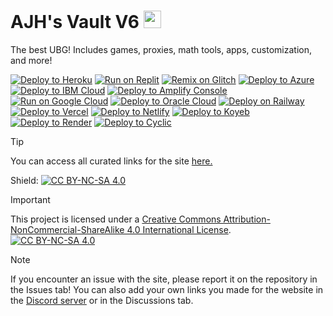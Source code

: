 # AJH's Vault V6 <a href="https://discord.gg/UnDrzQQksw"><img style="height: 1em;" src="https://github.com/dheereshagrwal/colored-icons/raw/master/public/logos/discord/discord.svg"></a>
The best UBG! Includes games, proxies, math tools, apps, customization, and more!

[![Deploy to Heroku](https://binbashbanana.github.io/deploy-buttons/buttons/remade/heroku.svg)](https://heroku.com/deploy/?template=https://github.com/1ajh/vaultv6)
[![Run on Replit](https://binbashbanana.github.io/deploy-buttons/buttons/remade/replit.svg)](https://replit.com/github/1ajh/vaultv6)
[![Remix on Glitch](https://binbashbanana.github.io/deploy-buttons/buttons/remade/glitch.svg)](https://glitch.com/edit/#!/import/github/1ajh/vaultv6)
[![Deploy to Azure](https://binbashbanana.github.io/deploy-buttons/buttons/remade/azure.svg)](https://portal.azure.com/#create/Microsoft.Template/uri/https%3A%2F%2Fraw.githubusercontent.com%2FAzure%2Fazure-quickstart-templates%2Fmaster%2Fquickstarts%2Fmicrosoft.web%2Fwebapp-linux-node%2Fazuredeploy.json)
[![Deploy to IBM Cloud](https://binbashbanana.github.io/deploy-buttons/buttons/remade/ibmcloud.svg)](https://cloud.ibm.com/devops/setup/deploy?repository=https://github.com/1ajh/vaultv6)
[![Deploy to Amplify Console](https://binbashbanana.github.io/deploy-buttons/buttons/remade/amplifyconsole.svg)](https://console.aws.amazon.com/amplify/static#/deploy?repo=https://github.com/1ajh/vaultv6)
[![Run on Google Cloud](https://binbashbanana.github.io/deploy-buttons/buttons/remade/googlecloud.svg)](https://deploy.cloud.run/?git_repo=https://github.com/1ajh/vaultv6)
[![Deploy to Oracle Cloud](https://binbashbanana.github.io/deploy-buttons/buttons/remade/oraclecloud.svg)](https://cloud.oracle.com/resourcemanager/stacks/create?zipUrl=https://github.com/1ajh/vaultv6/archive/refs/heads/main.zip)
[![Deploy on Railway](https://binbashbanana.github.io/deploy-buttons/buttons/remade/railway.svg)](https://railway.app/new/template?template=https://github.com/1ajh/vaultv6)
[![Deploy to Vercel](https://binbashbanana.github.io/deploy-buttons/buttons/remade/vercel.svg)](https://vercel.com/new/clone?repository-url=https://github.com/1ajh/vaultv6)
[![Deploy to Netlify](https://binbashbanana.github.io/deploy-buttons/buttons/remade/netlify.svg)](https://app.netlify.com/start/deploy?repository=https://github.com/1ajh/vaultv6)
[![Deploy to Koyeb](https://binbashbanana.github.io/deploy-buttons/buttons/remade/koyeb.svg)](https://app.koyeb.com/deploy?type=git&repository=github.com/1ajh/vaultv6&branch=main&name=thevault-lite)
[![Deploy to Render](https://binbashbanana.github.io/deploy-buttons/buttons/remade/render.svg)](https://render.com/deploy?repo=https://github.com/1ajh/vaultv6)
[![Deploy to Cyclic](https://binbashbanana.github.io/deploy-buttons/buttons/remade/cyclic.svg)](https://app.cyclic.sh/api/app/deploy/1ajh/vaultv6)

> [!TIP]
> You can access all curated links for the site [here.](https://docs.google.com/document/d/14LlAmWkhchNJ83BhM3KFEk4MLhu5HERqlwljGJs6fN4/edit?usp=sharing)

Shield: [![CC BY-NC-SA 4.0][cc-by-nc-sa-shield]][cc-by-nc-sa]

> [!IMPORTANT]
> This project is licensed under a [Creative Commons Attribution-NonCommercial-ShareAlike 4.0 International License][cc-by-nc-sa].<br>
> [![CC BY-NC-SA 4.0][cc-by-nc-sa-image]][cc-by-nc-sa]

[cc-by-nc-sa]: http://creativecommons.org/licenses/by-nc-sa/4.0/
[cc-by-nc-sa-image]: https://licensebuttons.net/l/by-nc-sa/4.0/88x31.png
[cc-by-nc-sa-shield]: https://img.shields.io/badge/License-CC%20BY--NC--SA%204.0-lightgrey.svg

> [!NOTE]
> If you encounter an issue with the site, please report it on the repository in the Issues tab! You can also add your own links you made for the website in the [Discord server](https://discord.gg/UnDrzQQksw) or in the Discussions tab.
